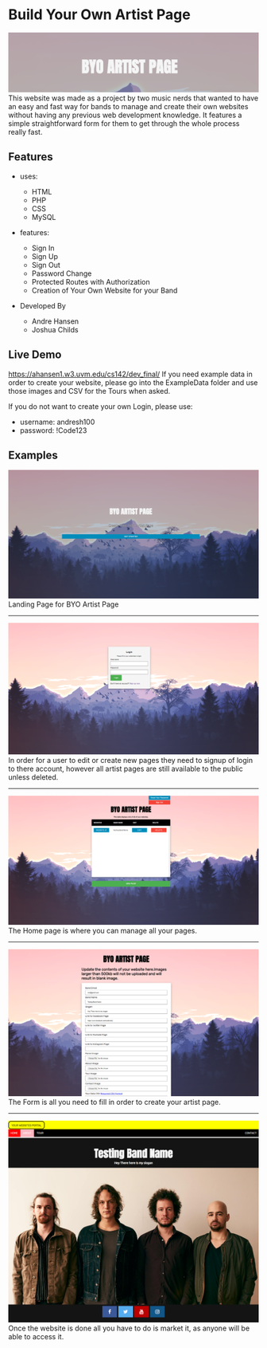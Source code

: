 # Build Your Own Artist Page
<img src="/Assets/Heading.PNG" >
This website was made as a project by two music nerds that wanted to have an easy and fast way for bands to manage and create their own websites without having any previous web development knowledge. It features a simple straightforward form for them to get through the whole process really fast.

## Features

* uses:
  * HTML
  * PHP
  * CSS
  * MySQL
  
* features:
  * Sign In
  * Sign Up
  * Sign Out
  * Password Change
  * Protected Routes with Authorization
  * Creation of Your Own Website for your Band
  
* Developed By
  * Andre Hansen
  * Joshua Childs
  
## Live Demo
https://ahansen1.w3.uvm.edu/cs142/dev_final/
If you need example data in order to create your website, please go into the ExampleData folder and use those images and CSV for the Tours when asked.

If you do not want to create your own Login, please use:
 * username: andresh100
 * password: !Code123

## Examples
<img src="/Assets/Landing.PNG" >
Landing Page for BYO Artist Page
<hr>
<img src="/Assets/SignIn.PNG" >
In order for a user to edit or create new pages they need to signup of login to there account, however all artist pages are still available to the public unless deleted.
<hr>
<img src="/Assets/Home.PNG" >
The Home page is where you can manage all your pages.
<hr>
<img src="/Assets/Form.PNG" >
The Form is all you need to fill in order to create your artist page.
<hr>
<img src="/Assets/CreatedWebsiteHome.PNG" >
Once the website is done all you have to do is market it, as anyone will be able to access it.
